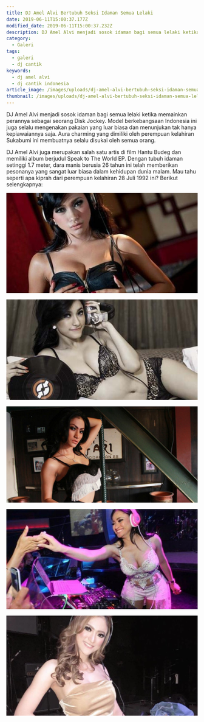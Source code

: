 ```yaml
---
title: DJ Amel Alvi Bertubuh Seksi Idaman Semua Lelaki
date: 2019-06-11T15:00:37.177Z
modified_date: 2019-06-11T15:00:37.232Z
description: DJ Amel Alvi menjadi sosok idaman bagi semua lelaki ketika memainkan perannya sebagai seorang Disk Jockey. 
category:
  - Galeri
tags:
  - galeri
  - dj cantik
keywords:
  - dj amel alvi
  - dj cantik indonesia
article_image: /images/uploads/dj-amel-alvi-bertubuh-seksi-idaman-semua-lelaki-5.jpg
thumbnail: /images/uploads/dj-amel-alvi-bertubuh-seksi-idaman-semua-lelaki-4-017.jpg
---
```

DJ Amel Alvi menjadi sosok idaman bagi semua lelaki ketika memainkan perannya sebagai seorang Disk Jockey. Model berkebangsaan Indonesia ini juga selalu mengenakan pakaian yang luar biasa dan menunjukan tak hanya kepiawaiannya saja. Aura charming yang dimiliki oleh perempuan kelahiran Sukabumi ini membuatnya selalu disukai oleh semua orang.

DJ Amel Alvi juga merupakan salah satu artis di film Hantu Budeg dan memiliki album berjudul Speak to The World EP. Dengan tubuh idaman setinggi 1.7 meter, dara manis berusia 26 tahun ini telah memberikan pesonanya yang sangat luar biasa dalam kehidupan dunia malam. Mau tahu seperti apa kiprah dari perempuan kelahiran 28 Juli 1992 ini? Berikut selengkapnya:

![DJ Amel Alvi Bertubuh Seksi Idaman Semua Lelaki](/images/uploads/dj-amel-alvi-bertubuh-seksi-idaman-semua-lelaki-5.jpg)

![DJ Amel Alvi Bertubuh Seksi Idaman Semua Lelaki](/images/uploads/dj-amel-alvi-bertubuh-seksi-idaman-semua-lelaki-4.jpg)

![DJ Amel Alvi Bertubuh Seksi Idaman Semua Lelaki](/images/uploads/dj-amel-alvi-bertubuh-seksi-idaman-semua-lelaki-3.jpg)

![DJ Amel Alvi Bertubuh Seksi Idaman Semua Lelaki](/images/uploads/dj-amel-alvi-bertubuh-seksi-idaman-semua-lelaki-2.jpg)

![DJ Amel Alvi Bertubuh Seksi Idaman Semua Lelaki](/images/uploads/dj-amel-alvi-bertubuh-seksi-idaman-semua-lelaki-1.jpg)
